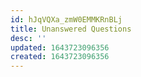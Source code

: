 ```yaml
---
id: hJqVQXa_zmW0EMMKRnBLj
title: Unanswered Questions
desc: ''
updated: 1643723096356
created: 1643723096356
---
```



